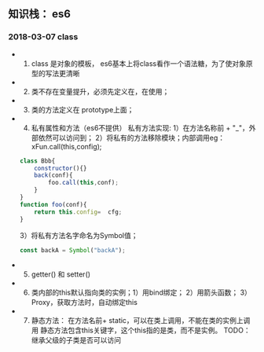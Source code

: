 ## 知识栈： es6

### 2018-03-07 class
- 1. class 是对象的模板， es6基本上将class看作一个语法糖，为了使对象原型的写法更清晰
- 2. 类不存在变量提升，必须先定义在，在使用；
- 3. 类的方法定义在 prototype上面；
- 4. 私有属性和方法（es6不提供）
    私有方法实现:
    1）在方法名称前 + "_"，外部依然可以访问到；
    2）将私有的方法移除模块；内部调用eg： xFun.call(this,config); 

    ``` javascript
    class Bbb{
        constructor(){}
        back(conf){
            foo.call(this,conf);
        }
    }
    function foo(conf){
        return this.config=  cfg; 
    }  
    ```
    3）将私有方法名字命名为Symbol值；  

    ``` javascript
    const backA = Symbol("backA");

    ```

- 5. getter() 和 setter()
- 6. 类内部的this默认指向类的实例；1）用bind绑定； 2）用箭头函数； 3）Proxy，获取方法时，自动绑定this 
- 7. 静态方法： 在方法名前+ static，可以在类上调用，不能在类的实例上调用
     静态方法包含this关键字，这个this指的是类，而不是实例。
    TODO： 继承父级的子类是否可以访问
    